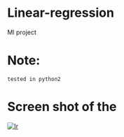 # Linear-regression
Ml project
# Note:
```
tested in python2 

```
# Screen shot of the 
<a href="https://imgbb.com/"><img src="https://image.ibb.co/ehPry7/lr.png" alt="lr" border="0"></a>
